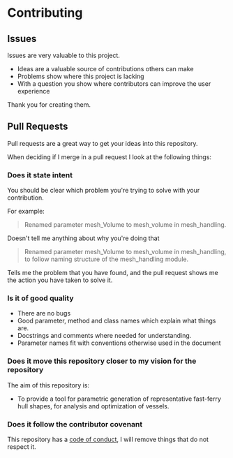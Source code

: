 # Contributing

## Issues

Issues are very valuable to this project.

  - Ideas are a valuable source of contributions others can make
  - Problems show where this project is lacking
  - With a question you show where contributors can improve the user
    experience

Thank you for creating them.

## Pull Requests

Pull requests are a great way to get your ideas into this repository.

When deciding if I merge in a pull request I look at the following
things:

### Does it state intent

You should be clear which problem you're trying to solve with your
contribution.

For example:

> Renamed parameter mesh_Volume to mesh_volume in mesh_handling.

Doesn't tell me anything about why you're doing that

> Renamed parameter mesh_Volume to mesh_volume in mesh_handling, to 
> follow naming structure of the mesh_handling module.

Tells me the problem that you have found, and the pull request shows me
the action you have taken to solve it.

### Is it of good quality

  - There are no bugs
  - Good parameter, method and class names which explain what things are.
  - Docstrings and comments where needed for understanding.
  - Parameter names fit with conventions otherwise used in the document

### Does it move this repository closer to my vision for the repository

The aim of this repository is:

  - To provide a tool for parametric generation of representative 
  fast-ferry hull shapes, for analysis and optimization of vessels.

### Does it follow the contributor covenant

This repository has a [code of conduct](CODE_OF_CONDUCT.md), I will
remove things that do not respect it.
